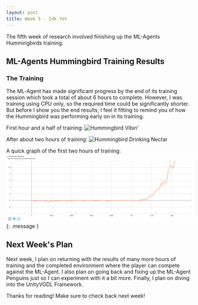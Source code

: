 ```yaml
---
layout: post
title: Week 5 - Idk Yet
---
```


The fifth week of research involved finishing up the ML-Agents Hummingbirds training. 

## ML-Agents Hummingbird Training Results

### The Training

The ML-Agent has made significant progress by the end of its training session which took a total of about 6 hours to complete. However, I was training using CPU only, so the required time could be significantly shorter. But before I show you the end results, I feel it fitting to remind you of how the Hummingbird was performing early on in its training.

First hour and a half of training:
![Hummingbird Vibin'](../resources/hummingbird-vibin.gif "Hummingbird Vibin'")

After about two hours of training:
![Hummingbird Drinking Nectar](../resources/hummingbird-drinking-nectar.gif "Hummingbird Drinking Nectar")

A quick graph of the first two hours of training:
![Hummingbird Training 2hr Graph](../resources/training-2hr-graph.PNG "Hummingbird Training 2hr Graph")
{: .message }



## Next Week's Plan

Next week, I plan on returning with the results of many more hours of training and the completed environment where the player can compete against the ML-Agent. I also plan on going back and fixing up the ML-Agent Penguins just so I can experiment with it a bit more. Finally, I plan on diving into the UnityVGDL Framework.

Thanks for reading! Make sure to check back next week!
